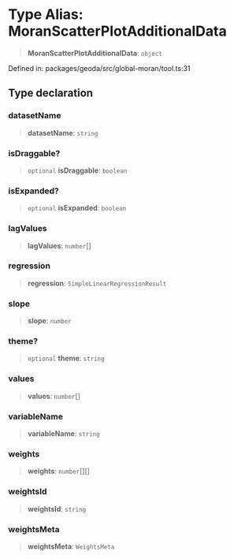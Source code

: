 # Type Alias: MoranScatterPlotAdditionalData

> **MoranScatterPlotAdditionalData**: `object`

Defined in: packages/geoda/src/global-moran/tool.ts:31

## Type declaration

### datasetName

> **datasetName**: `string`

### isDraggable?

> `optional` **isDraggable**: `boolean`

### isExpanded?

> `optional` **isExpanded**: `boolean`

### lagValues

> **lagValues**: `number`[]

### regression

> **regression**: `SimpleLinearRegressionResult`

### slope

> **slope**: `number`

### theme?

> `optional` **theme**: `string`

### values

> **values**: `number`[]

### variableName

> **variableName**: `string`

### weights

> **weights**: `number`[][]

### weightsId

> **weightsId**: `string`

### weightsMeta

> **weightsMeta**: `WeightsMeta`
